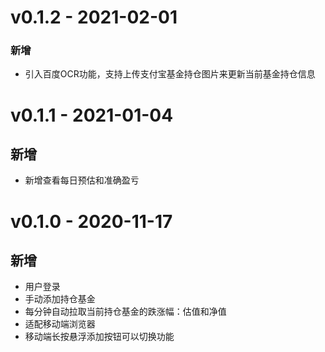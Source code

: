 # v0.1.2 - 2021-02-01
### 新增
- 引入百度OCR功能，支持上传支付宝基金持仓图片来更新当前基金持仓信息

# v0.1.1 - 2021-01-04
## 新增
- 新增查看每日预估和准确盈亏

# v0.1.0 - 2020-11-17
## 新增
- 用户登录
- 手动添加持仓基金
- 每分钟自动拉取当前持仓基金的跌涨幅：估值和净值
- 适配移动端浏览器
- 移动端长按悬浮添加按钮可以切换功能
